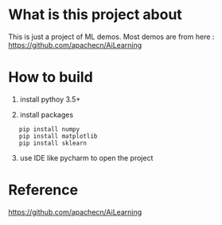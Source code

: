 What is this project about
=========
This is just a project of ML demos. Most demos are from here :
https://github.com/apachecn/AiLearning


How to build
============
1. install pythoy 3.5+

2. install packages

 ```shell
    pip install numpy
    pip install matplotlib
    pip install sklearn
```

3. use IDE like pycharm to open the project

Reference
=========
https://github.com/apachecn/AiLearning


